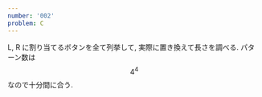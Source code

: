 ```yaml
---
number: '002'
problem: C
---
```

L, R に割り当てるボタンを全て列挙して, 実際に置き換えて長さを調べる. パターン数は $$ 4^4 $$ なので十分間に合う.

